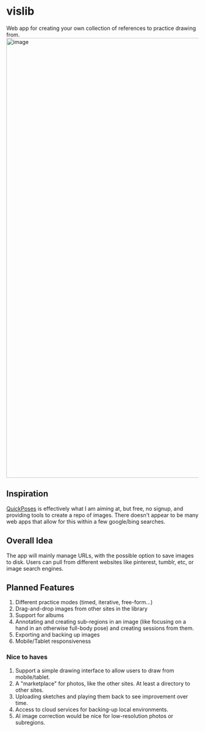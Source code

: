 # vislib
Web app for creating your own collection of references to practice drawing from.
<img width="1152" alt="image" src="https://github.com/MiguelAGuerrero/vislib/assets/24864393/d0ae5618-1fc2-4f2d-a30e-dc455fb357a4">


## Inspiration

[QuickPoses](https://quickposes.com/) is effectively what I am aiming at, but free, no signup, and providing tools to create a repo of images. There doesn't appear to be many web apps that allow for this within a few google/bing searches.

## Overall Idea

The app will mainly manage URLs, with the possible option to save images to disk. Users can pull from different websites like pinterest, tumblr, etc, or image search engines.

## Planned Features

1. Different practice modes (timed, iterative, free-form...)
3. Drag-and-drop images from other sites in the library
4. Support for albums
5. Annotating and creating sub-regions in an image (like focusing on a hand in an otherwise full-body pose) and creating sessions from them.
6. Exporting and backing up images
7. Mobile/Tablet responsiveness

### Nice to haves
1. Support a simple drawing interface to allow users to draw from mobile/tablet.
2. A "marketplace" for photos, like the other sites. At least a directory to other sites.
3. Uploading sketches and playing them back to see improvement over time.
4. Access to cloud services for backing-up local environments.
5. AI image correction would be nice for low-resolution photos or subregions.
